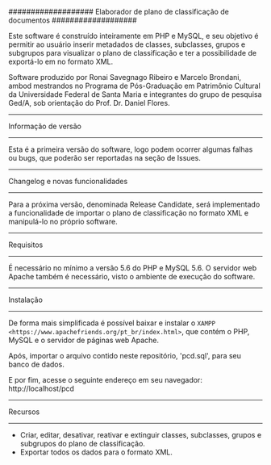 ###################
Elaborador de plano de classificação de documentos
###################

Este software é construído inteiramente em PHP e MySQL, e seu objetivo
é permitir ao usuário inserir metadados de classes, subclasses, grupos e subgrupos
para visualizar o plano de classificação e ter a possibilidade de exportá-lo em no formato XML.

Software produzido por Ronai Savegnago Ribeiro e Marcelo Brondani, ambod mestrandos no Programa 
de Pós-Graduação em Patrimônio Cultural da Universidade Federal de Santa Maria e integrantes do
grupo de pesquisa Ged/A, sob orientação do Prof. Dr. Daniel Flores.

*******************
Informação de versão
*******************

Esta é a primeira versão do software, logo podem ocorrer algumas falhas ou bugs, que poderão ser reportadas
na seção de Issues.

**************************
Changelog e novas funcionalidades
**************************

Para a próxima versão, denominada Release Candidate, será implementado a funcionalidade de importar o plano de classificação
no formato XML e manipulá-lo no próprio software.

*******************
Requisitos
*******************

É necessário no mínimo a versão 5.6 do PHP e MySQL 5.6.
O servidor web Apache também é necessário, visto o ambiente de execução do software.

************
Instalação
************

De forma mais simplificada é possível baixar e instalar o `XAMPP <https://www.apachefriends.org/pt_br/index.html>`,
que contém o PHP, MySQL e o servidor de páginas web Apache.

Após, importar o arquivo contido neste repositório, 'pcd.sql', para seu banco de dados.

E por fim, acesse o seguinte endereço em seu navegador: http://localhost/pcd

*********
Recursos
*********

- Criar, editar, desativar, reativar e extinguir classes, subclasses, grupos e subgrupos do plano de classificação.
- Exportar todos os dados para o formato XML.

